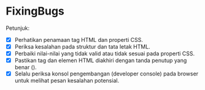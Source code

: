 # FixingBugs

Petunjuk:

- [x] Perhatikan penamaan tag HTML dan properti CSS.
- [x] Periksa kesalahan pada struktur dan tata letak HTML.
- [x] Perbaiki nilai-nilai yang tidak valid atau tidak sesuai pada properti CSS.
- [x] Pastikan tag dan elemen HTML diakhiri dengan tanda penutup yang benar (</tag>).
- [x] Selalu periksa konsol pengembangan (developer console) pada browser untuk melihat pesan kesalahan potensial.